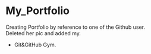 # My_Portfolio
Creating Portfolio by reference to one of the Github user.
<br>
Deleted her pic and added my.
<br>
- Git&GitHub Gym.
